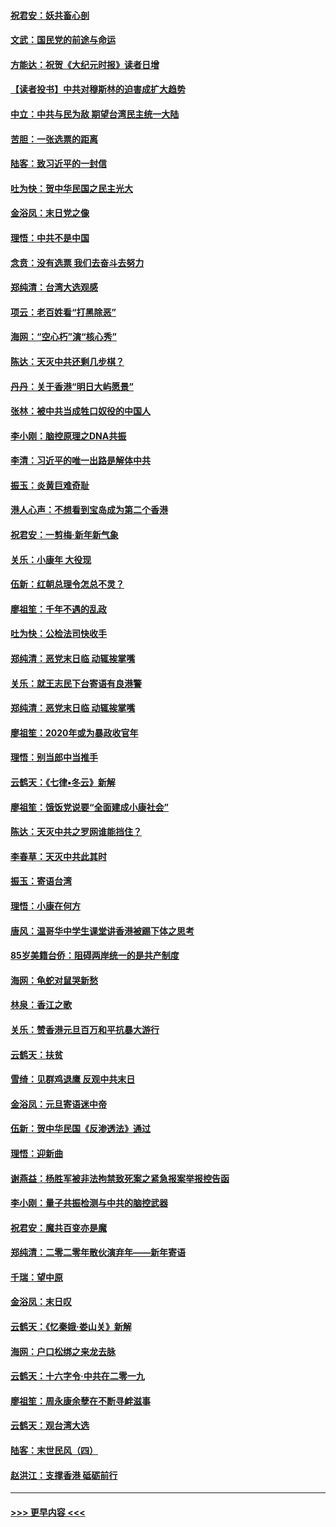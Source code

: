 #### [祝君安：妖共畜心剖](../pages/nsc993/n11794273.md?t=01161033) 
#### [文武：国民党的前途与命运](../pages/nsc993/n11794198.md?t=01161033) 
#### [方能达：祝贺《大纪元时报》读者日增](../pages/nsc993/n11793807.md?t=01161033) 
#### [【读者投书】中共对穆斯林的迫害成扩大趋势](../pages/nsc993/n11791371.md?t=01161033) 
#### [中立：中共与民为敌 期望台湾民主统一大陆](../pages/nsc993/n11790392.md?t=01161033) 
#### [苦胆：一张选票的距离](../pages/nsc993/n11788914.md?t=01161033) 
#### [陆客：致习近平的一封信](../pages/nsc993/n11788867.md?t=01161033) 
#### [吐为快：贺中华民国之民主光大](../pages/nsc993/n11788618.md?t=01161033) 
#### [金浴凤：末日党之像](../pages/nsc993/n11787475.md?t=01161033) 
#### [理悟：中共不是中国](../pages/nsc993/n11787463.md?t=01161033) 
#### [念贲：没有选票  我们去奋斗去努力](../pages/nsc993/n11787398.md?t=01161033) 
#### [郑纯清：台湾大选观感](../pages/nsc993/n11786210.md?t=01161033) 
#### [项云：老百姓看“打黑除恶”](../pages/nsc993/n11785398.md?t=01161033) 
#### [海网：“空心朽”演“核心秀”](../pages/nsc993/n11783874.md?t=01161033) 
#### [陈达：天灭中共还剩几步棋？](../pages/nsc993/n11783719.md?t=01161033) 
#### [丹丹：关于香港“明日大屿愿景”](../pages/nsc993/n11783273.md?t=01161033) 
#### [张林：被中共当成牲口奴役的中国人](../pages/nsc993/n11782397.md?t=01161033) 
#### [李小刚：脑控原理之DNA共振](../pages/nsc993/n11780962.md?t=01161033) 
#### [李清：习近平的唯一出路是解体中共](../pages/nsc993/n11780866.md?t=01161033) 
#### [振玉：炎黄巨难奇耻](../pages/nsc993/n11779632.md?t=01161033) 
#### [港人心声：不想看到宝岛成为第二个香港](../pages/nsc993/n11778817.md?t=01161033) 
#### [祝君安：一剪梅‧新年新气象](../pages/nsc993/n11776340.md?t=01161033) 
#### [关乐：小康年 大役现](../pages/nsc993/n11774213.md?t=01161033) 
#### [伍新：红朝总理令怎总不灵？](../pages/nsc993/n11770813.md?t=01161033) 
#### [廖祖笙：千年不遇的乱政](../pages/nsc993/n11770373.md?t=01161033) 
#### [吐为快：公检法司快收手](../pages/nsc993/n11770359.md?t=01161033) 
#### [郑纯清：恶党末日临 动辄挨掌嘴](../pages/nsc993/n11769912.md?t=01161033) 
#### [关乐：就王志民下台寄语有良港警](../pages/nsc993/n11769903.md?t=01161033) 
#### [郑纯清：恶党末日临 动辄挨掌嘴](../pages/nsc993/n11769356.md?t=01161033) 
#### [廖祖笙：2020年或为暴政收官年](../pages/nsc993/n11768216.md?t=01161033) 
#### [理悟：别当郎中当推手](../pages/nsc993/n11768243.md?t=01161033) 
#### [云鹤天：《七律▪冬云》新解](../pages/nsc993/n11768204.md?t=01161033) 
#### [廖祖笙：饿饭党说要“全面建成小康社会”](../pages/nsc993/n11767482.md?t=01161033) 
#### [陈达：天灭中共之罗网谁能挡住？](../pages/nsc993/n11767465.md?t=01161033) 
#### [李春草：天灭中共此其时](../pages/nsc993/n11767452.md?t=01161033) 
#### [振玉：寄语台湾](../pages/nsc993/n11767432.md?t=01161033) 
#### [理悟：小康在何方](../pages/nsc993/n11767394.md?t=01161033) 
#### [唐风：温哥华中学生课堂讲香港被踢下体之思考](../pages/nsc993/n11766848.md?t=01161033) 
#### [85岁美籍台侨：阻碍两岸统一的是共产制度](../pages/nsc993/n11765043.md?t=01161033) 
#### [海网：龟蛇对鼠哭新愁](../pages/nsc993/n11764895.md?t=01161033) 
#### [林泉：香江之歌](../pages/nsc993/n11764415.md?t=01161033) 
#### [关乐：赞香港元旦百万和平抗暴大游行](../pages/nsc993/n11764382.md?t=01161033) 
#### [云鹤天：扶贫](../pages/nsc993/n11764245.md?t=01161033) 
#### [雪绮：见群鸡退鹰  反观中共末日](../pages/nsc993/n11762112.md?t=01161033) 
#### [金浴凤：元旦寄语迷中帝](../pages/nsc993/n11761788.md?t=01161033) 
#### [伍新：贺中华民国《反渗透法》通过](../pages/nsc993/n11761994.md?t=01161033) 
#### [理悟：迎新曲](../pages/nsc993/n11761152.md?t=01161033) 
#### [谢燕益：杨胜军被非法拘禁致死案之紧急报案举报控告函](../pages/nsc993/n11756134.md?t=01161033) 
#### [李小刚：量子共振检测与中共的脑控武器](../pages/nsc993/n11754518.md?t=01161033) 
#### [祝君安：魔共百变亦是魔](../pages/nsc993/n11754469.md?t=01161033) 
#### [郑纯清：二零二零年散伙演弃年——新年寄语](../pages/nsc993/n11754195.md?t=01161033) 
#### [千瑞：望中原](../pages/nsc993/n11754159.md?t=01161033) 
#### [金浴凤：末日叹](../pages/nsc993/n11752359.md?t=01161033) 
#### [云鹤天：《忆秦娥‧娄山关》新解](../pages/nsc993/n11752348.md?t=01161033) 
#### [海网：户口松绑之来龙去脉](../pages/nsc993/n11752328.md?t=01161033) 
#### [云鹤天：十六字令‧中共在二零一九](../pages/nsc993/n11752305.md?t=01161033) 
#### [廖祖笙：周永康余孽在不断寻衅滋事](../pages/nsc993/n11751013.md?t=01161033) 
#### [云鹤天：观台湾大选](../pages/nsc993/n11751007.md?t=01161033) 
#### [陆客：末世民风（四）](../pages/nsc993/n11749203.md?t=01161033) 
#### [赵洪江：支撑香港 砥砺前行](../pages/nsc993/n11748482.md?t=01161033) 

----
#### [ >>> 更早内容 <<< ](../indexes/nsc993-earlier.md)
